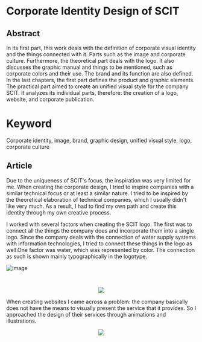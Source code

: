 

# Corporate Identity Design of SCIT

## Abstract

In its first part, this work deals with the definition of corporate visual identity and the things connected with it. 
Parts such as the image and corporate culture. Furthermore, the theoretical part deals with the logo. It also discusses 
the graphic manual and things to be mentioned, such as corporate colors and their use. The brand and its function are also defined. 
In the last chapters, the first part defines the product and graphic elements. The practical part aimed to create an unified visual 
style for the company SCIT. It analyzes its individual parts, therefore: the creation of a logo, website, and corporate publication.

# Keyword
Corporate identity, image, brand, graphic design, unified visual style, logo, corporate culture

## Article
Due to the uniqueness of SCIT's focus, the inspiration was very limited for me. When creating the corporate design, 
I tried to inspire companies with a similar technical focus or at least a similar nature. I tried to be inspired by 
the theoretical elaboration of technical companies, which I usually didn't like very much. As a result, I had to find 
my own path and create this identity through my own creative process.

I worked with several factors when creating the SCIT logo. The first was to connect all the things the company does and incorporate them 
into a single logo. Since the company deals with the connection of water supply systems with information technologies, 
I tried to connect these things in the logo as well.One factor was water, which was represented by color. 
The connection as such is shown mainly typographically in the logotype.

![image](https://user-images.githubusercontent.com/72804674/116236194-0efb1600-a75f-11eb-8338-b0da90af2ce0.png)


<p align="center">
  <img width= src="https://user-images.githubusercontent.com/72804674/116236035-d9eec380-a75e-11eb-8a42-54d00742b2aa.png">
</p>

<p align="center">
  <img width= src="https://user-images.githubusercontent.com/72804674/116235970-c0e61280-a75e-11eb-94a4-b3c814a45533.png">
</p>


<p align="center">
  <img src="https://user-images.githubusercontent.com/72804674/116232516-85494980-a75a-11eb-8662-91eff4c2d285.png">
</p>




When creating websites I came across a problem: the company basically does not have the means to visually present the service that it provides. So I approached the design of their services through animations and illustrations.

<p align="center">
  <img src="https://user-images.githubusercontent.com/72804674/116233143-3e0f8880-a75b-11eb-91e2-94e12e06a718.png">
</p>



